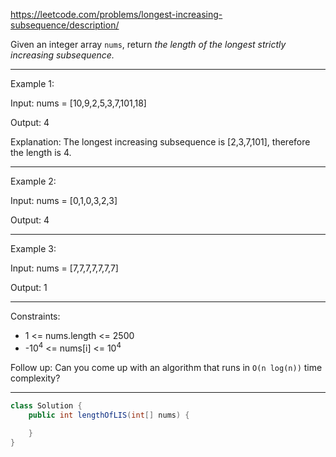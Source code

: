 https://leetcode.com/problems/longest-increasing-subsequence/description/

Given an integer array `nums`, return *the length of the longest strictly increasing subsequence.*

---

Example 1:

Input: nums = [10,9,2,5,3,7,101,18]

Output: 4

Explanation: The longest increasing subsequence is [2,3,7,101], therefore the length is 4.

---

Example 2:

Input: nums = [0,1,0,3,2,3]

Output: 4

---

Example 3:

Input: nums = [7,7,7,7,7,7,7]

Output: 1

---

Constraints:

- 1 <= nums.length <= 2500
- -10<sup>4</sup> <= nums[i] <= 10<sup>4</sup>

Follow up: Can you come up with an algorithm that runs in `O(n log(n))` time complexity?

---

```java
class Solution {
    public int lengthOfLIS(int[] nums) {
        
    }
}
```